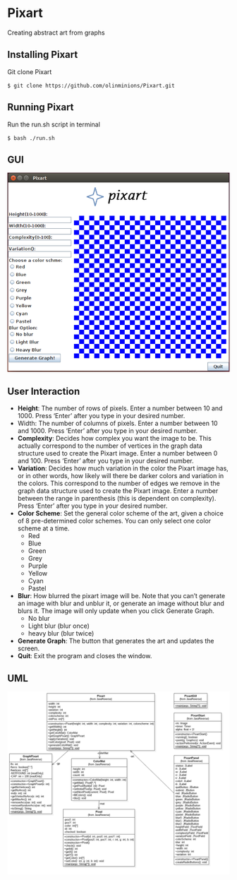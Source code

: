 # Pixart
Creating abstract art from graphs

## Installing Pixart
Git clone Pixart
<pre><code>$ git clone https://github.com/olinminions/Pixart.git</code></pre>

## Running Pixart
Run the run.sh script in terminal 
<pre><code>$ bash ./run.sh</code></pre>

## GUI
![GUI](https://github.com/olinminions/Pixart/blob/master/images/gui.png "GUI")

## User Interaction
* **Height**: The number of rows of pixels. Enter a number between 10 and 1000. Press ‘Enter’ after you type in your desired number.
* Width: The number of columns of pixels. Enter a number between 10 and 1000. Press ‘Enter’ after you type in your desired number.
* **Complexity**: Decides how complex you want the image to be. This actually correspond to the number of vertices in the graph data structure used to create the Pixart image. Enter a number between 0 and 100. Press ‘Enter’ after you type in your desired number.
* **Variation**: Decides how much variation in the color the Pixart image has, or in other words, how likely will there be darker colors and variation in the colors. This correspond to the number of edges we remove in the graph data structure used to create the Pixart image. Enter a number between the range in parenthesis (this is dependent on complexity). Press ‘Enter’ after you type in your desired number.
* **Color Scheme**: Set the general color scheme of the art, given a choice of 8 pre-determined color schemes. You can only select one color scheme at a time. 
	* Red
	* Blue
	* Green
	* Grey
	* Purple
	* Yellow
	* Cyan
	* Pastel
* **Blur**: How blurred the pixart image will be. Note that you can’t generate an image with blur and unblur it, or generate an image without blur and blurs it. The image will only update when you click Generate Graph. 
	* No blur
	* Light blur (blur once)
	* heavy blur (blur twice)
* **Generate Graph**: The button that generates the art and updates the screen.
* **Quit**: Exit the program and closes the window.
## UML
![UML](https://github.com/olinminions/Pixart/blob/master/images/UML.png "UML")
